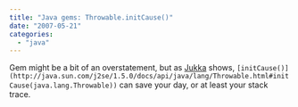```yaml
---
title: "Java gems: Throwable.initCause()"
date: "2007-05-21"
categories: 
  - "java"
---
```


Gem might be a bit of an overstatement, but as [Jukka](http://jukkaz.wordpress.com/2007/05/17/the-cause-of-an-ioexception/) shows, `[initCause()](http://java.sun.com/j2se/1.5.0/docs/api/java/lang/Throwable.html#initCause(java.lang.Throwable))` can save your day, or at least your stack trace.
